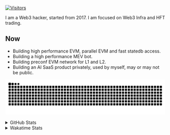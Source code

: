 <!-- markdownlint-disable MD041 MD010 MD033 -->
[![Visitors](https://api.visitorbadge.io/api/daily?path=Akagi201%2FAkagi201&label=Visitors%20Today&countColor=%2337d67a)](https://visitorbadge.io/status?path=Akagi201%2FAkagi201)

I am a Web3 hacker, started from 2017. I am focused on Web3 Infra and HFT trading.

## Now

* Building high performance EVM, parallel EVM and fast statedb access.
* Building a high performance MEV bot.
* Building preconf EVM network for L1 and L2.
* Building an AI SaaS product privately, used by myself, may or may not be public.

[![github contribution grid snake animation](https://raw.githubusercontent.com/Akagi201/Akagi201/output/github-contribution-grid-snake.svg#gh-light-mode-only)](https://github.com/Akagi201)

<details>
<summary>GitHub Stats</summary>
  <a href="https://github.com/Akagi201"><img alt="Profile Detail" src="https://raw.githubusercontent.com/Akagi201/Akagi201/master/profile-summary-card-output/dracula/0-profile-details.svg" /></a>
  <a href="https://github.com/Akagi201"><img alt="Github Stats" src="https://raw.githubusercontent.com/Akagi201/Akagi201/master/profile-summary-card-output/dracula/3-stats.svg" /></a>
  <a href="https://github.com/Akagi201"><img alt="Lang By Commits" src="https://raw.githubusercontent.com/Akagi201/Akagi201/master/profile-summary-card-output/dracula/2-most-commit-language.svg" /></a>
</details>

<details>
<summary>Wakatime Stats</summary>
<br>

<!--START_SECTION:waka-->

```txt
From: 21 December 2024 - To: 28 December 2024

Total Time: 36 hrs 13 mins

Other              15 hrs 34 mins  ██████████▓░░░░░░░░░░░░░░   42.99 %
Rust               12 hrs 35 mins  ████████▓░░░░░░░░░░░░░░░░   34.76 %
sh                 2 hrs 3 mins    █▒░░░░░░░░░░░░░░░░░░░░░░░   05.66 %
Python             1 hr 37 mins    █░░░░░░░░░░░░░░░░░░░░░░░░   04.49 %
Markdown           1 hr 18 mins    █░░░░░░░░░░░░░░░░░░░░░░░░   03.59 %
TOML               40 mins         ▒░░░░░░░░░░░░░░░░░░░░░░░░   01.86 %
Go                 28 mins         ▒░░░░░░░░░░░░░░░░░░░░░░░░   01.32 %
INI                27 mins         ▒░░░░░░░░░░░░░░░░░░░░░░░░   01.29 %
JavaScript         25 mins         ▒░░░░░░░░░░░░░░░░░░░░░░░░   01.16 %
Nemerle            15 mins         ▒░░░░░░░░░░░░░░░░░░░░░░░░   00.70 %
```

<!--END_SECTION:waka-->

</details>
